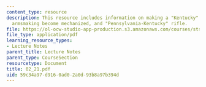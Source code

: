 ```yaml
---
content_type: resource
description: This resource includes information on making a "Kentucky" rifle c. 1776,
  armsmaking become mechanized, and "Pennsylvania-Kentucky" rifle.
file: https://ol-ocw-studio-app-production.s3.amazonaws.com/courses/sts-001-technology-in-american-history-spring-2006/59c34a97d9160ad02a0d93b8a97b394d_02_21.pdf
file_type: application/pdf
learning_resource_types:
- Lecture Notes
parent_title: Lecture Notes
parent_type: CourseSection
resourcetype: Document
title: 02_21.pdf
uid: 59c34a97-d916-0ad0-2a0d-93b8a97b394d
---
```

